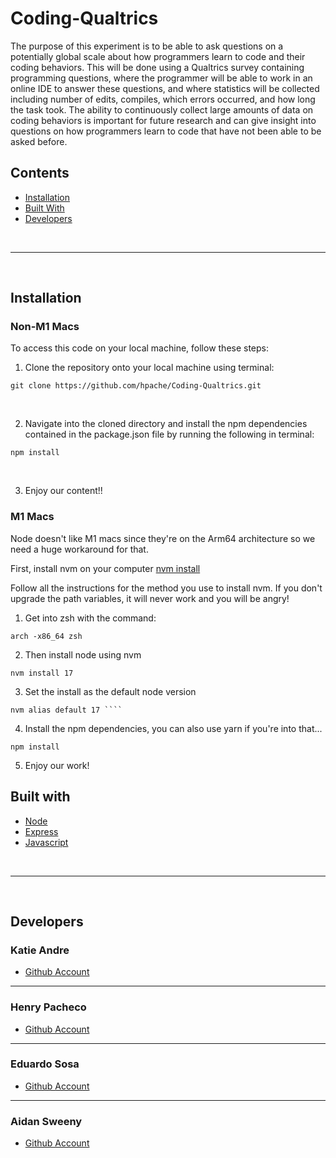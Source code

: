 # Coding-Qualtrics
The purpose of this experiment is to be able to ask questions on a potentially global scale about how programmers learn to code and their coding behaviors. This will be done using a Qualtrics survey containing programming questions, where the programmer will be able to work in an online IDE to answer these questions, and where statistics will be collected including number of edits, compiles, which errors occurred, and how long the task took. The ability to continuously collect large amounts of data on coding behaviors is important for future research and can give insight into questions on how programmers learn to code that have not been able to be asked before.

## Contents

* [Installation](#Installation)
* [Built With](#built-with)
* [Developers](#developers)

<br>
<hr>
<br>

## Installation

### Non-M1 Macs

To access this code on your local machine, follow these steps:

1. Clone the repository onto your local machine using terminal:
```
git clone https://github.com/hpache/Coding-Qualtrics.git
```
<br>

2. Navigate into the cloned directory and install the npm dependencies contained in the package.json file by running the following in terminal:
```
npm install
```
<br>

3. Enjoy our content!!

### M1 Macs

Node doesn't like M1 macs since they're on the Arm64 architecture so we need a huge workaround for that.

First, install nvm on your computer
[nvm install](https://tecadmin.net/install-nvm-macos-with-homebrew/)

Follow all the instructions for the method you use to install nvm. If you don't upgrade the path variables, it will never work and you will be angry!

1. Get into zsh with the command:

```
arch -x86_64 zsh
```

2. Then install node using nvm

```
nvm install 17
```

3. Set the install as the default node version

```
nvm alias default 17 ````
```

4. Install the npm dependencies, you can also use yarn if you're into that...

```
npm install
```

5. Enjoy our work!


## Built with

* [Node](https://nodejs.org/en/docs/)
* [Express](https://expressjs.com/)
* [Javascript](https://developer.mozilla.org/en-US/docs/Web/JavaScript)

<br>
<hr>
<br>


## Developers

### Katie Andre

* [Github Account](https://google.com)

***

### Henry Pacheco

* [Github Account](https://github.com/hpache)

***

### Eduardo Sosa

* [Github Account](https://google.com)

***

### Aidan Sweeny

* [Github Account](https://github.com/AidanSweeny)
